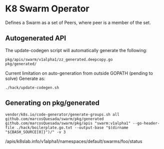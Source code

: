 # K8 Swarm Operator

Defines a Swarm as a set of Peers, where peer is a member of the set.

## Autogenerated API

The update-codegen script will automatically generate the following:
```
pkg/apis/swarm/v1alpha1/zz_generated.deepcopy.go
pkg/generated/
```

Current limitation on auto-generation from outside GOPATH (pending to solve)
Generate as:
```
./hack/update-codegen.sh
```

## Generating on pkg/generated
```
vendor/k8s.io/code-generator/generate-groups.sh all github.com/marcosQuesada/swarm/pkg/generated github.com/marcosQuesada/swarm/pkg/apis "swarm:v1alpha1" --go-header-file ./hack/boilerplate.go.txt --output-base "$(dirname "${BASH_SOURCE[0]}")/" -v 3
```

/apis/k8slab.info/v1alpha1/namespaces/default/swarms/foo/status





